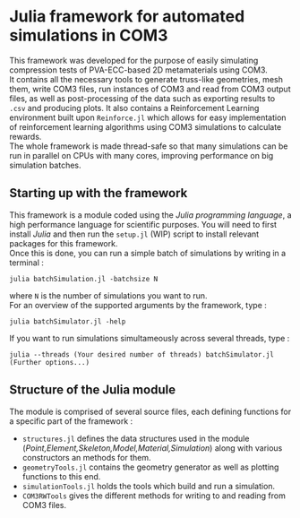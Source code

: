 # Julia framework for automated simulations in COM3

This framework was developed for the purpose of easily simulating compression tests of PVA-ECC-based 2D metamaterials using COM3.\
It contains all the necessary tools to generate truss-like geometries, mesh them, write COM3 files, run instances of COM3 and read from COM3 output files,
as well as post-processing of the data such as exporting results to `.csv` and producing plots. It also contains a Reinforcement Learning environment built upon `Reinforce.jl`
which allows for easy implementation of reinforcement learning algorithms using COM3 simulations to calculate rewards.\
The whole framework is made thread-safe so that many simulations can be run in parallel on CPUs with many cores, improving performance on big simulation batches.

## Starting up with the framework

This framework is a module coded using the *Julia programming language*, a high performance language for scientific purposes.
You will need to first install *Julia* and then run the `setup.jl` (WIP) script to install relevant packages for this framework.\
Once this is done, you can run a simple batch of simulations by writing in a terminal :
```
julia batchSimulation.jl -batchsize N
```
where `N` is the number of simulations you want to run.\
For an overview of the supported arguments by the framework, type :
```
julia batchSimulator.jl -help
```
If you want to run simulations simultameously across several threads, type :
```
julia --threads (Your desired number of threads) batchSimulator.jl (Further options...)
```

## Structure of the Julia module

The module is comprised of several source files, each defining functions for a specific part of the framework :
* `structures.jl` defines the data structures used in the module (*Point,Element,Skeleton,Model,Material,Simulation*) along with various constructors an methods for them.
* `geometryTools.jl` contains the geometry generator as well as plotting functions to this end.
* `simulationTools.jl` holds the tools which build and run a simulation.
* `COM3RWTools` gives the different methods for writing to and reading from COM3 files.
